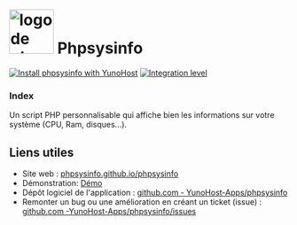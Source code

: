 # <img src="/images/phpsysinfo_logo.png" height="80px" alt="logo de phpsysinfo"> Phpsysinfo

[![Install phpsysinfo with YunoHost](https://install-app.yunohost.org/install-with-yunohost.png)](https://install-app.yunohost.org/?app=phpsysinfo) [![Integration level](https://dash.yunohost.org/integration/phpsysinfo.svg)](https://dash.yunohost.org/appci/app/phpsysinfo)

### Index

Un script PHP personnalisable qui affiche bien les informations sur votre système (CPU, Ram, disques...).

## Liens utiles

+ Site web : [phpsysinfo.github.io/phpsysinfo](https://phpsysinfo.github.io/phpsysinfo/)
+ Démonstration: [Démo](https://phpsysinfo.github.io/phpsysinfo/demos.html)
+ Dépôt logiciel de l'application : [github.com - YunoHost-Apps/phpsysinfo](https://github.com/YunoHost-Apps/phpsysinfo_ynh)
+ Remonter un bug ou une amélioration en créant un ticket (issue) : [github.com -YunoHost-Apps/phpsysinfo/issues](https://github.com/YunoHost-Apps/phpsysinfo_ynh/issues)
